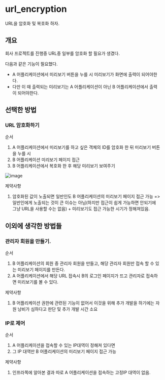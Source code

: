# url_encryption
URL을 암호화 및 복호화 하자.

## 개요

회사 프로젝트를 진행중 URL중 일부를 암호화 할 필요가 생겼다. 

다음과 같은 기능이 필요했다.

- A 어플리케이션에서 미리보기 버튼을 누를 시 미리보기가 화면에 출력이 되어야한다.
- 다만 이 때 출력되는 미리보기는 A 어플리케이션이 아닌 B 어플리케이션에서 출력이 되어야한다.


## 선택한 방법


### URL 암호화하기

순서
 1. A 어플리케이션에서 미리보기를 하고 싶은 객체의 ID를 암호화 한 뒤 미리보기 버튼을 누를 시
 2. B 어플리케이션 미리보기 페이지 접근
 3. B 어플리케이션에서 복호화 한 후 해당 미리보기 보여주기


![image](https://user-images.githubusercontent.com/22094017/172054518-4bcc694e-5278-41bc-a10b-81ab82e43b41.png)


제약사항
1. 암호화된 값이 노출되면 일반인도 B 어플리케이션의 미리보기 페이지 접근 가능
=> 일반인에게 노출되는 것이 큰 이슈는 아님(하지만 접근이 쉽게 가능하면 안되기에 그냥 URL을 사용할 수는 없음) + 미리보기도 접근 가능한 시기가 정해져있음.


## 이외에 생각한 방법들

### 관리자 회원을 만들기.

순서
 1. B 어플리케이션의 회원 중 관리자 회원을 만들고, 해당 관리자 회원만 접속 할 수 있는 미리보기 페이지를 만든다.
 2. A 어플리케이션에서 해당 URL 접속시 B의 로그인 페이지가 뜨고 관리자로 접속하면 미리보기를 볼 수 있다.

제약사항
1. B 어플리케이션 권한에 관련된 기능이 없어서 이것을 위해 추가 개발을 하기에는 자원 낭비가 심하다고 판단 및 추가 개발 시간 소요

### IP로 제어

순서
 1. A 어플리케이션을 접속할 수 있는 IP대역이 정해져 있다면
 2. 그 IP 대역만 B 어플리케이션의 미리보기 페이지 접근 가능

제약사항
1. 인프라쪽에 알아본 결과 따로 A 어플리케이션을 접속하는 고정IP 대역이 없음.

